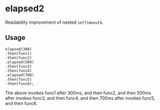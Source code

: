 elapsed2
========

Readability improvement of nested `setTimeout`s.

Usage
-----

```
elapsed(300)
.then(func1)
.then(func2)
.elapsed(500)
.then(func3)
.then(func4)
.elapsed(700)
.then(func5)
.then(func6);
```

The above invokes func1 after 300ms, and then func2, and then 500ms after invokes func3, and then func4, and then 700ms after invokes func5, and then func6.
